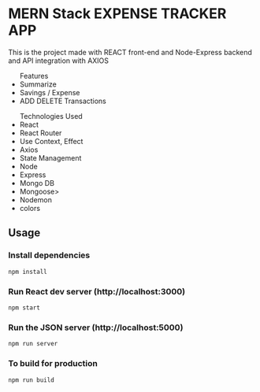 # MERN Stack EXPENSE TRACKER APP

This is the project made with REACT front-end and Node-Express backend and API integration with AXIOS

<ul>Features
  <li>Summarize</li>
  <li>Savings / Expense</li>
  <li>ADD DELETE Transactions</li>
</ul>

<ul>Technologies Used
  <li>React</li>
  <li>React Router</li>
  <li>Use Context, Effect</li>
  <li>Axios</li>
  <li>State Management</li>
  <li>Node</li>
  <li>Express</li>
  <li>Mongo DB</li>
  <li>Mongoose></li>
  <li>Nodemon</li>
  <li>colors</li>
</ul>

## Usage

### Install dependencies

```
npm install
```

### Run React dev server (http://localhost:3000)

```
npm start
```

### Run the JSON server (http://localhost:5000)

```
npm run server
```

### To build for production

```
npm run build
```
